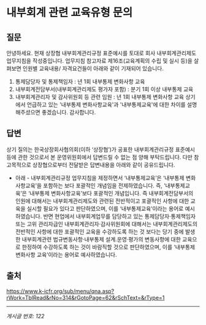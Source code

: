 # 내부회계 관련 교육유형 문의

## 질문
안녕하세요.
현재 상장협 내부회계관리규정 표준예시를 토대로 회사 내부회계관리제도 업무지침을 작성중입니다.
업무지침 참고자료 제16조(교육계획의 수립 및 실시 등)을 살펴보면 인원별 교육내용/ 자격요건들이 아래와 같이 기재되어 있습니다.
1. 통제담당자 및 통제책임자 : 년 1회 내부통제 변화사항 교육
2. 내부회계전담부서(내부회계관리제도 평가자 포함) : 분기 1회 이상 내부통제 교육
3. 내부회계관리자 및 감사위원회 등 관련 임원 : 년 1회 내부통제 변화사항 교육
상기에서 언급하고 있는 '내부통제 변화사항교육'과 '내부통제교육'에 대한 차이를 설명해주셨으면 좋겠습니다.
감사합니다.

## 답변
상기 질의는 한국상장회사협의회(이하 ‘상장협’)가 공표한 내부회계관리규정 표준예시 등에 관한 것으로서 본 운영위원회에서 답변드릴 수 없는 점 양해 부탁드립니다. 다만 참고목적으로 상장협으로부터 전달받은 답변내용을 아래와 같이 공유드립니다.
- 아래 -
내부회계관리규정 업무지침을 제정하면서 ‘내부통제교육’은 ‘내부통제 변화사항교육’을 포함하는 보다 포괄적인 개념임을 전제하였습니다.
즉, ‘내부통제교육’은 ‘내부통제 변화사항교육’보다 포괄적인 개념입니다. 즉 내부회계전담부서의 인원에 대해서는 내부회계관리제도와 관련된 전반적이고 포괄적인 사항에 대한 교육을 실시할 필요가 있다고 판단하였으며, 이를 ‘내부통제교육’이라는 용어로 예시하였습니다.
반면 현업에서 내부회계업무를 담당하고 있는 통제담당자·통제책임자 또는 고위 관리자급인 내부회계관리자·감사위원회에 대해서는 내부회계관리제도의 전반적인 사항에 대한 포괄적인 교육을 수강하도록 하는 것 보다는 당기 중에 발생한 내부회계관련 법규변동사항·내부통제 설계․운영·평가의 변동사항에 대한 교육으로 한정하여 수강하도록 하는 것이 바람직할 것으로 판단하였으며, 이를 ‘내부통제 변화사항 교육’이라는 용어로 예사하였습니다.

## 출처
https://www.k-icfr.org/sub/menu/qna.asp?rWork=TblRead&rNo=314&rGotoPage=62&rSchText=&rType=1

---
*게시글 번호: 122*
